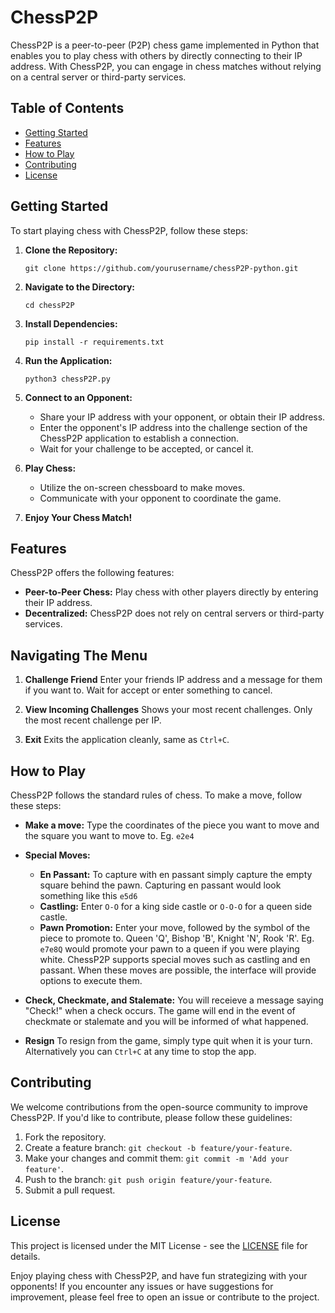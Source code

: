 # ChessP2P

ChessP2P is a peer-to-peer (P2P) chess game implemented in Python that enables you to play chess with others by directly connecting to their IP address. With ChessP2P, you can engage in chess matches without relying on a central server or third-party services.

## Table of Contents
- [Getting Started](#getting-started)
- [Features](#features)
- [How to Play](#how-to-play)
- [Contributing](#contributing)
- [License](#license)

## Getting Started

To start playing chess with ChessP2P, follow these steps:

1. **Clone the Repository:**
   ```shell
   git clone https://github.com/yourusername/chessP2P-python.git
   ```

2. **Navigate to the Directory:**
   ```shell
   cd chessP2P
   ```

3. **Install Dependencies:**
   ```shell
   pip install -r requirements.txt
   ```

4. **Run the Application:**
   ```shell
   python3 chessP2P.py
   ```

5. **Connect to an Opponent:**
   - Share your IP address with your opponent, or obtain their IP address.
   - Enter the opponent's IP address into the challenge section of the ChessP2P application to establish a connection.
   - Wait for your challenge to be accepted, or cancel it.

6. **Play Chess:**
   - Utilize the on-screen chessboard to make moves.
   - Communicate with your opponent to coordinate the game.

7. **Enjoy Your Chess Match!**

## Features

ChessP2P offers the following features:

- **Peer-to-Peer Chess:** Play chess with other players directly by entering their IP address.
- **Decentralized:** ChessP2P does not rely on central servers or third-party services.

## Navigating The Menu

1. **Challenge Friend** Enter your friends IP address and a message for them if you want to. Wait for accept or enter something to cancel.

2. **View Incoming Challenges** Shows your most recent challenges. Only the most recent challenge per IP.

3. **Exit** Exits the application cleanly, same as ```Ctrl+C```.


## How to Play

ChessP2P  follows the standard rules of chess. To make a move, follow these steps:

- **Make a move:** Type the coordinates of the piece you want to move and the square you want to move to. Eg. ```e2e4```

- **Special Moves:** 
   - **En Passant:** To capture with en passant simply capture the empty square behind the pawn. Capturing en passant would look something like this ```e5d6```
   - **Castling:** Enter ```O-O``` for a king side castle or ```O-O-O``` for a queen side castle.
   - **Pawn Promotion:** Enter your move, followed by the symbol of the piece to promote to. Queen 'Q', Bishop 'B', Knight 'N', Rook 'R'. Eg. ```e7e8Q``` would promote your pawn to a queen if you were playing white.
   ChessP2P supports special moves such as castling and en passant. When these moves are possible, the interface will provide options to execute them.

- **Check, Checkmate, and Stalemate:** You will receieve a message saying "Check!" when a check occurs. The game will end in the event of checkmate or stalemate and you will be informed of what happened.

- **Resign** To resign from the game, simply type quit when it is your turn. Alternatively you can ```Ctrl+C``` at any time to stop the app.

<!-- ## Options

ChessP2P offers several options to enhance your gaming experience:

- **New Game:** Start a new chess game.
- **Undo Move:** Allows you to undo the last move made.
- **Forfeit Game:** Forfeit the current game and start a new one.
- **Save Game:** Save the current game for future analysis.
- **Load Game:** Load a previously saved game to resume or review. -->

## Contributing

We welcome contributions from the open-source community to improve ChessP2P. If you'd like to contribute, please follow these guidelines:

1. Fork the repository.
2. Create a feature branch: `git checkout -b feature/your-feature`.
3. Make your changes and commit them: `git commit -m 'Add your feature'`.
4. Push to the branch: `git push origin feature/your-feature`.
5. Submit a pull request.

## License

This project is licensed under the MIT License - see the [LICENSE](LICENSE) file for details.

Enjoy playing chess with ChessP2P, and have fun strategizing with your opponents! If you encounter any issues or have suggestions for improvement, please feel free to open an issue or contribute to the project.